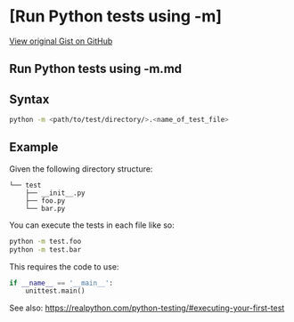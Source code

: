 # [Run Python tests using -m]

[View original Gist on GitHub](https://gist.github.com/Integralist/129d30f3fff68667bb1a1f778f90ab7a)

## Run Python tests using -m.md

## Syntax

```bash
python -m <path/to/test/directory/>.<name_of_test_file>
```

## Example

Given the following directory structure:

```
└── test
    ├── __init__.py
    ├── foo.py
    └── bar.py
```

You can execute the tests in each file like so:

```bash
python -m test.foo
python -m test.bar
```

This requires the code to use:

```python
if __name__ == '__main__':
    unittest.main()
```

See also: https://realpython.com/python-testing/#executing-your-first-test

